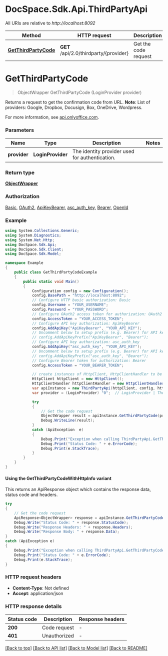 # DocSpace.Sdk.Api.ThirdPartyApi

All URIs are relative to *http://localhost:8092*

| Method | HTTP request | Description |
|--------|--------------|-------------|
| [**GetThirdPartyCode**](#getthirdpartycode) | **GET** /api/2.0/thirdparty/{provider} | Get the code request |

<a id="getthirdpartycode"></a>
# **GetThirdPartyCode**
> ObjectWrapper GetThirdPartyCode (LoginProvider provider)

Returns a request to get the confirmation code from URL.   **Note**: List of providers: Google, Dropbox, Docusign, Box, OneDrive, Wordpress.

For more information, see [api.onlyoffice.com](https://api.onlyoffice.com/docspace/api-backend/usage-api/get-third-party-code/).

### Parameters

| Name | Type | Description | Notes |
|------|------|-------------|-------|
| **provider** | **LoginProvider** | The identity provider used for authentication. |  |

### Return type

[**ObjectWrapper**](ObjectWrapper.md)

### Authorization

[Basic](../README.md#Basic), [OAuth2](../README.md#OAuth2), [ApiKeyBearer](../README.md#ApiKeyBearer), [asc_auth_key](../README.md#asc_auth_key), [Bearer](../README.md#Bearer), [OpenId](../README.md#OpenId)

### Example
```csharp
using System.Collections.Generic;
using System.Diagnostics;
using System.Net.Http;
using DocSpace.Sdk.Api;
using DocSpace.Sdk.Client;
using DocSpace.Sdk.Model;

namespace Example
{
    public class GetThirdPartyCodeExample
    {
        public static void Main()
        {
            Configuration config = new Configuration();
            config.BasePath = "http://localhost:8092";
            // Configure HTTP basic authorization: Basic
            config.Username = "YOUR_USERNAME";
            config.Password = "YOUR_PASSWORD";
            // Configure OAuth2 access token for authorization: OAuth2
            config.AccessToken = "YOUR_ACCESS_TOKEN";
            // Configure API key authorization: ApiKeyBearer
            config.AddApiKey("ApiKeyBearer", "YOUR_API_KEY");
            // Uncomment below to setup prefix (e.g. Bearer) for API key, if needed
            // config.AddApiKeyPrefix("ApiKeyBearer", "Bearer");
            // Configure API key authorization: asc_auth_key
            config.AddApiKey("asc_auth_key", "YOUR_API_KEY");
            // Uncomment below to setup prefix (e.g. Bearer) for API key, if needed
            // config.AddApiKeyPrefix("asc_auth_key", "Bearer");
            // Configure Bearer token for authorization: Bearer
            config.AccessToken = "YOUR_BEARER_TOKEN";

            // create instances of HttpClient, HttpClientHandler to be reused later with different Api classes
            HttpClient httpClient = new HttpClient();
            HttpClientHandler httpClientHandler = new HttpClientHandler();
            var apiInstance = new ThirdPartyApi(httpClient, config, httpClientHandler);
            var provider = (LoginProvider) "0";  // LoginProvider | The identity provider used for authentication.

            try
            {
                // Get the code request
                ObjectWrapper result = apiInstance.GetThirdPartyCode(provider);
                Debug.WriteLine(result);
            }
            catch (ApiException  e)
            {
                Debug.Print("Exception when calling ThirdPartyApi.GetThirdPartyCode: " + e.Message);
                Debug.Print("Status Code: " + e.ErrorCode);
                Debug.Print(e.StackTrace);
            }
        }
    }
}
```

#### Using the GetThirdPartyCodeWithHttpInfo variant
This returns an ApiResponse object which contains the response data, status code and headers.

```csharp
try
{
    // Get the code request
    ApiResponse<ObjectWrapper> response = apiInstance.GetThirdPartyCodeWithHttpInfo(provider);
    Debug.Write("Status Code: " + response.StatusCode);
    Debug.Write("Response Headers: " + response.Headers);
    Debug.Write("Response Body: " + response.Data);
}
catch (ApiException e)
{
    Debug.Print("Exception when calling ThirdPartyApi.GetThirdPartyCodeWithHttpInfo: " + e.Message);
    Debug.Print("Status Code: " + e.ErrorCode);
    Debug.Print(e.StackTrace);
}
```

### HTTP request headers

 - **Content-Type**: Not defined
 - **Accept**: application/json


### HTTP response details
| Status code | Description | Response headers |
|-------------|-------------|------------------|
| **200** | Code request |  -  |
| **401** | Unauthorized |  -  |

[[Back to top]](#) [[Back to API list]](../README.md#documentation-for-api-endpoints) [[Back to Model list]](../README.md#documentation-for-models) [[Back to README]](../README.md)


